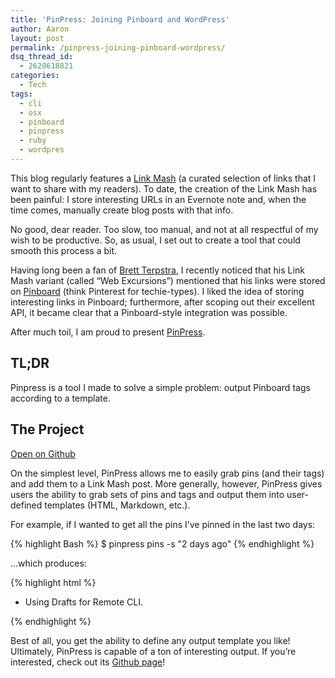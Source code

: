 ```yaml
---
title: 'PinPress: Joining Pinboard and WordPress'
author: Aaron
layout: post
permalink: /pinpress-joining-pinboard-wordpress/
dsq_thread_id:
  - 2620618821
categories:
  - Tech
tags:
  - cli
  - osx
  - pinboard
  - pinpress
  - ruby
  - wordpres
---
```

This blog regularly features a <a title="Link Mash" href="/tag/link-mash/" target="_blank">Link Mash</a> (a curated selection of links that I want to share with my readers). To date, the creation of the Link Mash has been painful: I store interesting URLs in an Evernote note and, when the time comes, manually create blog posts with that info.

No good, dear reader. Too slow, too manual, and not at all respectful of my wish to be productive. So, as usual, I set out to create a tool that could smooth this process a bit.

Having long been a fan of <a title="brettterpstra.com" href="http://brettterpstra.com" target="_blank">Brett Terpstra</a>, I recently noticed that his Link Mash variant (called &#8220;Web Excursions&#8221;) mentioned that his links were stored on <a title="Pinboard" href="http://pinboard.in" target="_blank">Pinboard</a>&nbsp;(think Pinterest for techie-types). I liked the idea of storing interesting links in Pinboard; furthermore, after scoping out their excellent API, it became clear that a Pinboard-style integration was possible.

After much toil, I am proud to present <a title="PinPress" href="https://github.com/bachya/PinPress" target="_blank">PinPress</a>.<!--more-->

## TL;DR

Pinpress is a tool I made to solve a simple problem: output Pinboard tags according to a template.

## The Project

<a target="_blank" href="https://github.com/bachya/PinPress">Open on Github</a>

On the simplest level, PinPress allows me to easily grab pins (and their tags) and add them to a Link Mash post. More generally, however, PinPress gives users the ability to grab sets of pins and tags and output them into user-defined templates (HTML, Markdown, etc.).

For example, if I wanted to get all the pins I&#8217;ve pinned in the last two days:

{% highlight Bash %}
$ pinpress pins -s "2 days ago"
{% endhighlight %}

&#8230;which produces:

{% highlight html %}
<ul>
  <li>Using Drafts for Remote CLI.</li>
  <!-- other pins (formatted according to my template) -->
</ul>
{% endhighlight %}

Best of all, you get the ability to define&nbsp;any output template you like! Ultimately, PinPress is capable of a ton of interesting output. If you&#8217;re interested, check out its <a title="PinPress" href="https://github.com/bachya/PinPress" target="_blank">Github page</a>!
